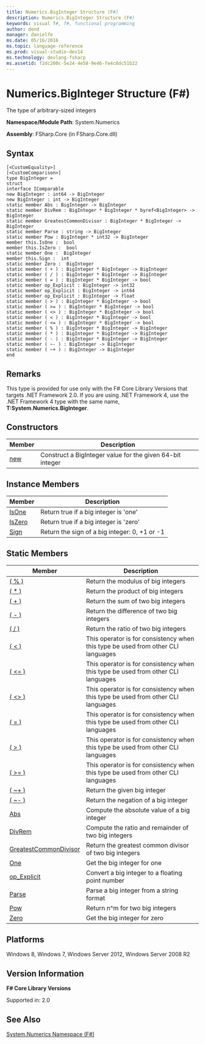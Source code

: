 ```yaml
---
title: Numerics.BigInteger Structure (F#)
description: Numerics.BigInteger Structure (F#)
keywords: visual f#, f#, functional programming
author: dend
manager: danielfe
ms.date: 05/16/2016
ms.topic: language-reference
ms.prod: visual-studio-dev14
ms.technology: devlang-fsharp
ms.assetid: f2dc200c-5e24-4e58-9e46-fe4c8dc51b22 
---
```


# Numerics.BigInteger Structure (F#)

The type of arbitrary-sized integers

**Namespace/Module Path**: System.Numerics

**Assembly**: FSharp.Core (in FSharp.Core.dll)


## Syntax

```
[<CustomEquality>]
[<CustomComparison>]
type BigInteger =
struct
interface IComparable
new BigInteger : int64 -> BigInteger
new BigInteger : int -> BigInteger
static member Abs : BigInteger -> BigInteger
static member DivRem : BigInteger * BigInteger * byref<BigInteger> -> BigInteger
static member GreatestCommonDivisor : BigInteger * BigInteger -> BigInteger
static member Parse : string -> BigInteger
static member Pow : BigInteger * int32 -> BigInteger
member this.IsOne :  bool
member this.IsZero :  bool
static member One :  BigInteger
member this.Sign :  int
static member Zero :  BigInteger
static member ( + ) : BigInteger * BigInteger -> BigInteger
static member ( / ) : BigInteger * BigInteger -> BigInteger
static member ( = ) : BigInteger * BigInteger -> bool
static member op_Explicit : BigInteger -> int32
static member op_Explicit : BigInteger -> int64
static member op_Explicit : BigInteger -> float
static member ( > ) : BigInteger * BigInteger -> bool
static member ( >= ) : BigInteger * BigInteger -> bool
static member ( <> ) : BigInteger * BigInteger -> bool
static member ( < ) : BigInteger * BigInteger -> bool
static member ( <= ) : BigInteger * BigInteger -> bool
static member ( % ) : BigInteger * BigInteger -> BigInteger
static member ( * ) : BigInteger * BigInteger -> BigInteger
static member ( - ) : BigInteger * BigInteger -> BigInteger
static member ( ~- ) : BigInteger -> BigInteger
static member ( ~+ ) : BigInteger -> BigInteger
end
```

## Remarks
This type is provided for use only with the F# Core Library Versions that targets .NET Framework 2.0. If you are using .NET Framework 4, use the .NET Framework 4 type with the same name, **T:System.Numerics.BigInteger**.


## Constructors


|Member|Description|
|------|-----------|
|[new](https://msdn.microsoft.com/library/fff96d3e-1684-42d6-af72-2285cf04c64c)|Construct a BigInteger value for the given 64-bit integer|

## Instance Members


|Member|Description|
|------|-----------|
|[IsOne](https://msdn.microsoft.com/library/7e362983-bb74-44d2-9cfb-c77ab661bfa1)|Return true if a big integer is 'one'|
|[IsZero](https://msdn.microsoft.com/library/06f310da-edee-4d33-9260-33c965eb4147)|Return true if a big integer is 'zero'|
|[Sign](https://msdn.microsoft.com/library/1a8adc99-f9c6-42d3-8e00-047656547f6f)|Return the sign of a big integer: 0, +1 or -1|

## Static Members


|Member|Description|
|------|-----------|
|[( % )](https://msdn.microsoft.com/library/c1098b52-c340-4b83-b9a1-2affbfd00dff)|Return the modulus of big integers|
|[( &#42; )](https://msdn.microsoft.com/library/9ceac02a-7bee-4f33-8c05-0ca15b5863ac)|Return the product of big integers|
|[( + )](https://msdn.microsoft.com/library/0383c671-6fda-4812-acb2-b7e7bc71b4f4)|Return the sum of two big integers|
|[( - )](https://msdn.microsoft.com/library/a7a27d62-b3e7-4a4a-8497-e360553279ac)|Return the difference of two big integers|
|[( / )](https://msdn.microsoft.com/library/3061e935-9ea2-4a6f-934e-a2d308327647)|Return the ratio of two big integers|
|[( &lt; )](https://msdn.microsoft.com/library/d69244cc-11b0-476d-ab49-02b34089c192)|This operator is for consistency when this type be used from other CLI languages|
|[( &lt;= )](https://msdn.microsoft.com/library/481e590e-02e2-4d47-a23b-e5f3d0fe5c9c)|This operator is for consistency when this type be used from other CLI languages|
|[( &lt;&gt; )](https://msdn.microsoft.com/library/040ba3af-05de-4ba0-952a-d3fd1dc0c9d1)|This operator is for consistency when this type be used from other CLI languages|
|[( = )](https://msdn.microsoft.com/library/d1402608-1f27-4c62-ac22-ddc27be11af0)|This operator is for consistency when this type be used from other CLI languages|
|[( &gt; )](https://msdn.microsoft.com/library/2d017353-bb32-46b0-91d6-54dd8fcd14f9)|This operator is for consistency when this type be used from other CLI languages|
|[( &gt;= )](https://msdn.microsoft.com/library/95baad38-df50-426a-90ae-f32262e37eb0)|This operator is for consistency when this type be used from other CLI languages|
|[( ~+ )](https://msdn.microsoft.com/library/27a2b730-b819-4267-9935-66ecfb382125)|Return the given big integer|
|[( ~- )](https://msdn.microsoft.com/library/f997fbca-de2c-4155-a6a4-a3b3b621e1fa)|Return the negation of a big integer|
|[Abs](https://msdn.microsoft.com/library/d04d798e-7d68-4a76-84a8-d1f5f45ac603)|Compute the absolute value of a big integer|
|[DivRem](https://msdn.microsoft.com/library/e21e83de-d515-4c1b-9dca-f74b6ddcfc84)|Compute the ratio and remainder of two big integers|
|[GreatestCommonDivisor](https://msdn.microsoft.com/library/8cec1345-1053-4364-821a-cd5f0665bd5b)|Return the greatest common divisor of two big integers|
|[One](https://msdn.microsoft.com/library/6c90baae-7d3d-4271-8d5e-1234167e8587)|Get the big integer for one|
|[op_Explicit](https://msdn.microsoft.com/library/b6008388-1861-4ae1-b280-d34facb86cfe)|Convert a big integer to a floating point number|
|[Parse](https://msdn.microsoft.com/library/c40b2466-bbfa-4b01-af23-20f47ab4d326)|Parse a big integer from a string format|
|[Pow](https://msdn.microsoft.com/library/c0576b04-97ca-45e9-9b9a-f2dbcf97cd75)|Return n^m for two big integers|
|[Zero](https://msdn.microsoft.com/library/9a2bd30a-0c44-46c9-9f1e-1c6bc9199f18)|Get the big integer for zero|

## Platforms
Windows 8, Windows 7, Windows Server 2012, Windows Server 2008 R2


## Version Information
**F# Core Library Versions**

Supported in: 2.0




## See Also
[System.Numerics Namespace &#40;F&#35;&#41;](System.Numerics-Namespace-%5BFSharp%5D.md)

